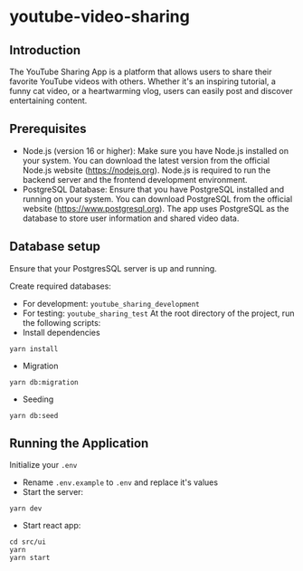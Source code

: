 # youtube-video-sharing

## Introduction
The YouTube Sharing App is a platform that allows users to share their favorite YouTube videos with others. Whether it's an inspiring tutorial, a funny cat video, or a heartwarming vlog, users can easily post and discover entertaining content.

## Prerequisites
- Node.js (version 16 or higher): Make sure you have Node.js installed on your system. You can download the latest version from the official Node.js website (https://nodejs.org). Node.js is required to run the backend server and the frontend development environment.
- PostgreSQL Database: Ensure that you have PostgreSQL installed and running on your system. You can download PostgreSQL from the official website (https://www.postgresql.org). The app uses PostgreSQL as the database to store user information and shared video data.

## Database setup
Ensure that your PostgresSQL server is up and running.

Create required databases:
- For development: `youtube_sharing_development`
- For testing: `youtube_sharing_test`
At the root directory of the project, run the following scripts:
- Install dependencies
```
yarn install
```
- Migration
```
yarn db:migration
```
- Seeding
```
yarn db:seed
```

## Running the Application
Initialize your `.env`
- Rename `.env.example` to `.env` and replace it's values
- Start the server:
```
yarn dev
```
- Start react app:
```
cd src/ui
yarn
yarn start
```
